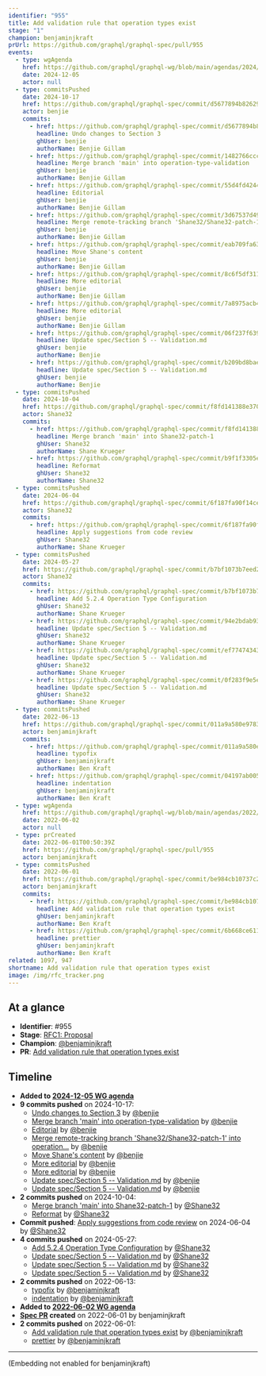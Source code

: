 ```yaml
---
identifier: "955"
title: Add validation rule that operation types exist
stage: "1"
champion: benjaminjkraft
prUrl: https://github.com/graphql/graphql-spec/pull/955
events:
  - type: wgAgenda
    href: https://github.com/graphql/graphql-wg/blob/main/agendas/2024/12-Dec/05-wg-primary.md
    date: 2024-12-05
    actor: null
  - type: commitsPushed
    date: 2024-10-17
    href: https://github.com/graphql/graphql-spec/commit/d5677894b8262963d2a1377332767ca5c3e43331
    actor: benjie
    commits:
      - href: https://github.com/graphql/graphql-spec/commit/d5677894b8262963d2a1377332767ca5c3e43331
        headline: Undo changes to Section 3
        ghUser: benjie
        authorName: Benjie Gillam
      - href: https://github.com/graphql/graphql-spec/commit/1482766ccc59c6cadfa029e822fbc62ca92f3df3
        headline: Merge branch 'main' into operation-type-validation
        ghUser: benjie
        authorName: Benjie Gillam
      - href: https://github.com/graphql/graphql-spec/commit/55d4fd4244130db1b874a4902a3c89b65b7b922c
        headline: Editorial
        ghUser: benjie
        authorName: Benjie Gillam
      - href: https://github.com/graphql/graphql-spec/commit/3d67537d496cbf6bc48ab2f99cc43b453802f37e
        headline: Merge remote-tracking branch 'Shane32/Shane32-patch-1' into operation…
        ghUser: benjie
        authorName: Benjie Gillam
      - href: https://github.com/graphql/graphql-spec/commit/eab709fa633a72404822739ac289e06e8589da6f
        headline: Move Shane's content
        ghUser: benjie
        authorName: Benjie Gillam
      - href: https://github.com/graphql/graphql-spec/commit/8c6f5df311013f95ce4ebe020bb8133b281ebc94
        headline: More editorial
        ghUser: benjie
        authorName: Benjie Gillam
      - href: https://github.com/graphql/graphql-spec/commit/7a8975acb488fa5e857f0b36e7e8ed35401605ae
        headline: More editorial
        ghUser: benjie
        authorName: Benjie Gillam
      - href: https://github.com/graphql/graphql-spec/commit/06f237f6393df2076b38b4043376e589b37c1971
        headline: Update spec/Section 5 -- Validation.md
        ghUser: benjie
        authorName: Benjie
      - href: https://github.com/graphql/graphql-spec/commit/b209bd8bae70b5adb3c111cdaf6cf37e9e091a23
        headline: Update spec/Section 5 -- Validation.md
        ghUser: benjie
        authorName: Benjie
  - type: commitsPushed
    date: 2024-10-04
    href: https://github.com/graphql/graphql-spec/commit/f8fd141388e3703b6ebd795aa5f4c7d61b784a64
    actor: Shane32
    commits:
      - href: https://github.com/graphql/graphql-spec/commit/f8fd141388e3703b6ebd795aa5f4c7d61b784a64
        headline: Merge branch 'main' into Shane32-patch-1
        ghUser: Shane32
        authorName: Shane Krueger
      - href: https://github.com/graphql/graphql-spec/commit/b9f1f3305e395bb522b85e412d0772476803f857
        headline: Reformat
        ghUser: Shane32
        authorName: Shane32
  - type: commitsPushed
    date: 2024-06-04
    href: https://github.com/graphql/graphql-spec/commit/6f187fa90f14ce86f6d6bafd6e9fa95ba5dab069
    actor: Shane32
    commits:
      - href: https://github.com/graphql/graphql-spec/commit/6f187fa90f14ce86f6d6bafd6e9fa95ba5dab069
        headline: Apply suggestions from code review
        ghUser: Shane32
        authorName: Shane Krueger
  - type: commitsPushed
    date: 2024-05-27
    href: https://github.com/graphql/graphql-spec/commit/b7bf1073b7eed28de3030469ded7b04bd4443500
    actor: Shane32
    commits:
      - href: https://github.com/graphql/graphql-spec/commit/b7bf1073b7eed28de3030469ded7b04bd4443500
        headline: Add 5.2.4 Operation Type Configuration
        ghUser: Shane32
        authorName: Shane Krueger
      - href: https://github.com/graphql/graphql-spec/commit/94e2bdab93b4c582f80bcf93f6b13bf956470a54
        headline: Update spec/Section 5 -- Validation.md
        ghUser: Shane32
        authorName: Shane Krueger
      - href: https://github.com/graphql/graphql-spec/commit/ef77474343c137562d5578f36dd38ff7427fd9dd
        headline: Update spec/Section 5 -- Validation.md
        ghUser: Shane32
        authorName: Shane Krueger
      - href: https://github.com/graphql/graphql-spec/commit/0f283f9e5ef36e738bc722433c523fd42c2921db
        headline: Update spec/Section 5 -- Validation.md
        ghUser: Shane32
        authorName: Shane Krueger
  - type: commitsPushed
    date: 2022-06-13
    href: https://github.com/graphql/graphql-spec/commit/011a9a580e978337734e19c91de3b9e9d823b707
    actor: benjaminjkraft
    commits:
      - href: https://github.com/graphql/graphql-spec/commit/011a9a580e978337734e19c91de3b9e9d823b707
        headline: typofix
        ghUser: benjaminjkraft
        authorName: Ben Kraft
      - href: https://github.com/graphql/graphql-spec/commit/04197ab0054fa6c8f7fa160bdfffc698dde4dfaf
        headline: indentation
        ghUser: benjaminjkraft
        authorName: Ben Kraft
  - type: wgAgenda
    href: https://github.com/graphql/graphql-wg/blob/main/agendas/2022/2022-06-02.md
    date: 2022-06-02
    actor: null
  - type: prCreated
    date: 2022-06-01T00:50:39Z
    href: https://github.com/graphql/graphql-spec/pull/955
    actor: benjaminjkraft
  - type: commitsPushed
    date: 2022-06-01
    href: https://github.com/graphql/graphql-spec/commit/be984cb10737c27dfff42844e48e2fbc7ee5254a
    actor: benjaminjkraft
    commits:
      - href: https://github.com/graphql/graphql-spec/commit/be984cb10737c27dfff42844e48e2fbc7ee5254a
        headline: Add validation rule that operation types exist
        ghUser: benjaminjkraft
        authorName: Ben Kraft
      - href: https://github.com/graphql/graphql-spec/commit/6b668ce61177a43a9a484e9a64ab8adfb3e756a8
        headline: prettier
        ghUser: benjaminjkraft
        authorName: Ben Kraft
related: 1097, 947
shortname: Add validation rule that operation types exist
image: /img/rfc_tracker.png
---
```


## At a glance

- **Identifier**: #955
- **Stage**: [RFC1: Proposal](https://github.com/graphql/graphql-spec/blob/main/CONTRIBUTING.md#stage-1-proposal)
- **Champion**: [@benjaminjkraft](https://github.com/benjaminjkraft)
- **PR**: [Add validation rule that operation types exist](https://github.com/graphql/graphql-spec/pull/955)

<!-- BEGIN_CUSTOM_TEXT -->



<!-- END_CUSTOM_TEXT -->

## Timeline

- **Added to [2024-12-05 WG agenda](https://github.com/graphql/graphql-wg/blob/main/agendas/2024/12-Dec/05-wg-primary.md)**
- **9 commits pushed** on 2024-10-17:
  - [Undo changes to Section 3](https://github.com/graphql/graphql-spec/commit/d5677894b8262963d2a1377332767ca5c3e43331) by [@benjie](https://github.com/benjie)
  - [Merge branch 'main' into operation-type-validation](https://github.com/graphql/graphql-spec/commit/1482766ccc59c6cadfa029e822fbc62ca92f3df3) by [@benjie](https://github.com/benjie)
  - [Editorial](https://github.com/graphql/graphql-spec/commit/55d4fd4244130db1b874a4902a3c89b65b7b922c) by [@benjie](https://github.com/benjie)
  - [Merge remote-tracking branch 'Shane32/Shane32-patch-1' into operation…](https://github.com/graphql/graphql-spec/commit/3d67537d496cbf6bc48ab2f99cc43b453802f37e) by [@benjie](https://github.com/benjie)
  - [Move Shane's content](https://github.com/graphql/graphql-spec/commit/eab709fa633a72404822739ac289e06e8589da6f) by [@benjie](https://github.com/benjie)
  - [More editorial](https://github.com/graphql/graphql-spec/commit/8c6f5df311013f95ce4ebe020bb8133b281ebc94) by [@benjie](https://github.com/benjie)
  - [More editorial](https://github.com/graphql/graphql-spec/commit/7a8975acb488fa5e857f0b36e7e8ed35401605ae) by [@benjie](https://github.com/benjie)
  - [Update spec/Section 5 -- Validation.md](https://github.com/graphql/graphql-spec/commit/06f237f6393df2076b38b4043376e589b37c1971) by [@benjie](https://github.com/benjie)
  - [Update spec/Section 5 -- Validation.md](https://github.com/graphql/graphql-spec/commit/b209bd8bae70b5adb3c111cdaf6cf37e9e091a23) by [@benjie](https://github.com/benjie)
- **2 commits pushed** on 2024-10-04:
  - [Merge branch 'main' into Shane32-patch-1](https://github.com/graphql/graphql-spec/commit/f8fd141388e3703b6ebd795aa5f4c7d61b784a64) by [@Shane32](https://github.com/Shane32)
  - [Reformat](https://github.com/graphql/graphql-spec/commit/b9f1f3305e395bb522b85e412d0772476803f857) by [@Shane32](https://github.com/Shane32)
- **Commit pushed**: [Apply suggestions from code review](https://github.com/graphql/graphql-spec/commit/6f187fa90f14ce86f6d6bafd6e9fa95ba5dab069) on 2024-06-04 by [@Shane32](https://github.com/Shane32)
- **4 commits pushed** on 2024-05-27:
  - [Add 5.2.4 Operation Type Configuration](https://github.com/graphql/graphql-spec/commit/b7bf1073b7eed28de3030469ded7b04bd4443500) by [@Shane32](https://github.com/Shane32)
  - [Update spec/Section 5 -- Validation.md](https://github.com/graphql/graphql-spec/commit/94e2bdab93b4c582f80bcf93f6b13bf956470a54) by [@Shane32](https://github.com/Shane32)
  - [Update spec/Section 5 -- Validation.md](https://github.com/graphql/graphql-spec/commit/ef77474343c137562d5578f36dd38ff7427fd9dd) by [@Shane32](https://github.com/Shane32)
  - [Update spec/Section 5 -- Validation.md](https://github.com/graphql/graphql-spec/commit/0f283f9e5ef36e738bc722433c523fd42c2921db) by [@Shane32](https://github.com/Shane32)
- **2 commits pushed** on 2022-06-13:
  - [typofix](https://github.com/graphql/graphql-spec/commit/011a9a580e978337734e19c91de3b9e9d823b707) by [@benjaminjkraft](https://github.com/benjaminjkraft)
  - [indentation](https://github.com/graphql/graphql-spec/commit/04197ab0054fa6c8f7fa160bdfffc698dde4dfaf) by [@benjaminjkraft](https://github.com/benjaminjkraft)
- **Added to [2022-06-02 WG agenda](https://github.com/graphql/graphql-wg/blob/main/agendas/2022/2022-06-02.md)**
- **[Spec PR](https://github.com/graphql/graphql-spec/pull/955) created** on 2022-06-01 by benjaminjkraft
- **2 commits pushed** on 2022-06-01:
  - [Add validation rule that operation types exist](https://github.com/graphql/graphql-spec/commit/be984cb10737c27dfff42844e48e2fbc7ee5254a) by [@benjaminjkraft](https://github.com/benjaminjkraft)
  - [prettier](https://github.com/graphql/graphql-spec/commit/6b668ce61177a43a9a484e9a64ab8adfb3e756a8) by [@benjaminjkraft](https://github.com/benjaminjkraft)

<!-- VERBATIM -->

---

(Embedding not enabled for benjaminjkraft)
